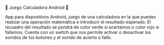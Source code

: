 📱 Juego Calculadora Android 👾

App para dispositivos Android, juego de una calculadora en la que puedes realizar una operación matemática e introducir el resultado esperado.
El recuadro del resultado se pondrá de color verde si acertamos o color rojo si fallamos.
Cuenta con un switch que nos permite activar o desactivar los sonidos de los botones y el sonido de acierto o fallo.
